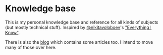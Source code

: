 # Knowledge base

This is my personal knowledge base and reference for all kinds of subjects (but mostly technical stuff). Inspired by [@nikitavoloboev](https://github.com/nikitavoloboev)'s ["Everything I Know"](https://wiki.nikiv.dev/).

There is also the [blog](/blog/) which contains some articles too. I intend to move many of those over here.
